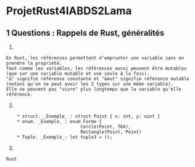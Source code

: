 # ProjetRust4IABDS2Lama

## 1 Questions : Rappels de Rust, généralités

1.

```
En Rust, les références permettent d'emprunter une variable sans en prendre la propriété. 
Tout comme les variables, les références aussi peuvent être mutables (que sur une variable mutable et une seule à la fois). 
"&" signifie référence constante et "&mut" signifie référence mutable (notons qu'on ne peut avoir les 2 types sur une même variable). 
Elle ne peuvent pas "vivre" plus longtemps que la variable qu'elle référence.
```

2.

```les grandes façons de déclarer ses propres types en Rust sont: 
    * struct. _Exemple_ : struct Point { x: int, y: uint }
    * enum. _Exemple_ : enum Forme {
                            Cercle(Point, f64),
                            Rectangle(Point, Point)
    * Tuple. _Exemple_: let tuple3 = ();
```

3.

```
Rust 
```